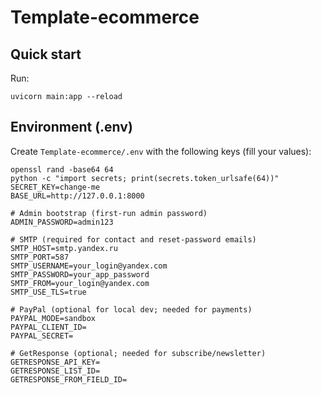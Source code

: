 # Template-ecommerce

## Quick start

Run:

```
uvicorn main:app --reload
```

## Environment (.env)

Create `Template-ecommerce/.env` with the following keys (fill your values):

```
openssl rand -base64 64
python -c "import secrets; print(secrets.token_urlsafe(64))"
SECRET_KEY=change-me
BASE_URL=http://127.0.0.1:8000

# Admin bootstrap (first-run admin password)
ADMIN_PASSWORD=admin123

# SMTP (required for contact and reset-password emails)
SMTP_HOST=smtp.yandex.ru
SMTP_PORT=587
SMTP_USERNAME=your_login@yandex.com
SMTP_PASSWORD=your_app_password
SMTP_FROM=your_login@yandex.com
SMTP_USE_TLS=true

# PayPal (optional for local dev; needed for payments)
PAYPAL_MODE=sandbox
PAYPAL_CLIENT_ID=
PAYPAL_SECRET=

# GetResponse (optional; needed for subscribe/newsletter)
GETRESPONSE_API_KEY=
GETRESPONSE_LIST_ID=
GETRESPONSE_FROM_FIELD_ID=
```
